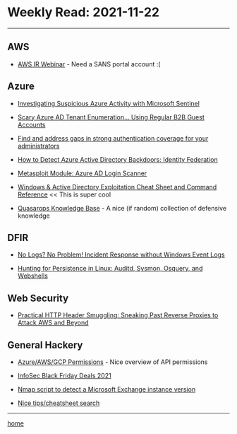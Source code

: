 # Weekly Read: 2021-11-22
----

## AWS

 * [AWS IR Webinar](https://www.sans.org/webcasts/tech-tuesday-workshop-cloud-attacks-incident-response/) - Need a SANS portal account :(

## Azure

 * [Investigating Suspicious Azure Activity with Microsoft Sentinel](https://techcommunity.microsoft.com/t5/microsoft-sentinel-blog/investigating-suspicious-azure-activity-with-microsoft-sentinel/ba-p/2985699)

 * [Scary Azure AD Tenant Enumeration… Using Regular B2B Guest Accounts](https://danielchronlund.com/2021/11/18/scary-azure-ad-tenant-enumeration-using-regular-b2b-guest-accounts/?utm_source=pocket_mylist)

 * [Find and address gaps in strong authentication coverage for your administrators](https://docs.microsoft.com/en-us/azure/active-directory/authentication/how-to-authentication-find-coverage-gaps?utm_source=pocket_mylist)

 * [How to Detect Azure Active Directory Backdoors: Identity Federation](https://www.inversecos.com/2021/11/how-to-detect-azure-active-directory.html?utm_source=pocket_mylist)

 * [Metasploit Module: Azure AD Login Scanner](https://raxis.com/blog/metasploit-azure-ad-login)

 * [Windows & Active Directory Exploitation Cheat Sheet and Command Reference](https://casvancooten.com/posts/2020/11/windows-active-directory-exploitation-cheat-sheet-and-command-reference/)   << This is super cool

 * [Quasarops Knowledge Base](https://docs.quasarops.com/) - A nice (if random) collection of defensive knowledge

## DFIR

 * [No Logs? No Problem! Incident Response without Windows Event Logs](https://labs.jumpsec.com/no-logs-no-problem-incident-response-without-windows-event-logs/) 

 * [Hunting for Persistence in Linux: Auditd, Sysmon, Osquery, and Webshells](https://pberba.github.io/security/2021/11/22/linux-threat-hunting-for-persistence-sysmon-auditd-webshell/)

## Web Security

 * [Practical HTTP Header Smuggling: Sneaking Past Reverse Proxies to Attack AWS and Beyond](https://www.intruder.io/research/practical-http-header-smuggling)

## General Hackery

 * [Azure/AWS/GCP Permissions](https://permissions.cloud) - Nice overview of
     API permissions
 * [InfoSec Black Friday Deals 2021](https://github.com/0x90n/InfoSec-Black-Friday)
 
 * [Nmap script to detect a Microsoft Exchange instance version](https://github.com/righel/ms-exchange-version-nse)

 * [Nice tips/cheatsheet search](https://devhints.io/)


----
[home](index.md)
